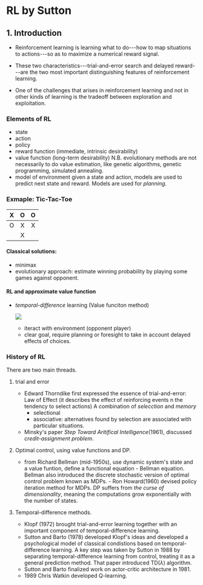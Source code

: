 # RL by Sutton

## 1. Introduction
  * Reinforcement learning is learning what to do---how to map situations to actions---so as to maximize a numerical reward signal.
  
  * These two characteristics---trial-and-error search and delayed reward---are the two most important distinguishing features of reinforcement learning.
  
  * One of the challenges that arises in reinforcement learning and not in other kinds of learning is the tradeoff between exploration and exploitation.

### Elements of RL
* state
* action
* policy
* reward function (immediate, intrinsic desirability)
* value function (long-term desirability)
    N.B. evolutionary methods are not necessarily to do value estimation, like genetic algorithms, genetic programming, simulated annealing.
* model of environment 
    given a state and action, models are used to predict next state and reward. Models are used for *planning*.

### Exmaple: Tic-Tac-Toe
  | X | O | O |
  | :----:|:----:| :-----:|
  | O | X | X |
  |   | X |   |
   
#### Classical solutions:
* minimax
* evolutionary approach:
        estimate winning probability by playing some games against opponent.

#### RL and approximate value function
* *temporal-difference* learning (Value funciton method)

  ![](https://github.com/yanyangbaobeiIsEmma/CS-234-RL/blob/master/math/TD.gif)
  
    - iteract with environment (opponent player)
    - clear goal, require planning or foresight to take in account delayed effects of choices.

### History of RL
There are two main threads.
1. trial and error
      - Edward Thorndike first expressed the essence of trial-and-error: Law of Effect (it describes the effect of reinforcing events n the tendency to select actions)
      A combination of *selecction* and *memory*
         * selectional 
         * associative: alternatives found by selection are associated with particular situations.
      - Minsky's paper *Step Toward Aritifical Intelligence*(1961), discussed *credit-assignment problem*.

 
2. Optimal control, using value functions and DP.
      - from Richard Bellman (mid-1950s), use dynamic system's state and a value funtion, define a functional equation - Bellman equation. Bellman also introduced the discrete stochastic version of optimal control problem known as MDPs.
       - Ron Howard(1960) devised policy iteration method for MDPs. DP suffers from *the curse of dimensionality*, meaning the computations grow exponentially with the number of states.

3. Temporal-difference methods.
      - Klopf (1972) brought trial-and-error learning together with an important component of temporal-difference learning.
      - Sutton and Barto (1978) developed Klopf's ideas and developed a psychological model of classical condistions based on temporal-difference learning. A key step was taken by Sutton in 1988 by separating temporal-difference learning from control, treating it as a general prediction method. That paper introduced TD($\lambda$) algorithm.
      - Sutton and Barto finalized work on actor-critic architecture in 1981.
      - 1989 Chris Watkin developed Q-learning.


